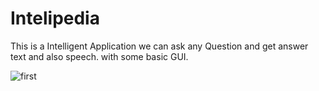 # Intelipedia
This is a Intelligent Application we can ask any Question and get answer text and also speech.
with some basic GUI.

![first](https://user-images.githubusercontent.com/29013344/61136128-a76bcc00-a4e0-11e9-9fe5-df17cfc21db2.png)


